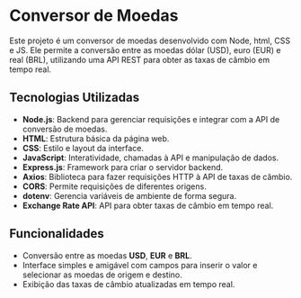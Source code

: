 # Conversor de Moedas

Este projeto é um conversor de moedas desenvolvido com Node, html, CSS e JS. Ele permite a conversão entre as moedas dólar (USD), euro (EUR) e real (BRL), utilizando uma API REST para obter as taxas de câmbio em tempo real.

## Tecnologias Utilizadas

- **Node.js**: Backend para gerenciar requisições e integrar com a API de conversão de moedas.
- **HTML**: Estrutura básica da página web.
- **CSS**: Estilo e layout da interface.
- **JavaScript**: Interatividade, chamadas à API e manipulação de dados.
- **Express.js**: Framework para criar o servidor backend.
- **Axios**: Biblioteca para fazer requisições HTTP à API de taxas de câmbio.
- **CORS**: Permite requisições de diferentes origens.
- **dotenv**: Gerencia variáveis de ambiente de forma segura.
- **Exchange Rate API**: API para obter taxas de câmbio em tempo real.

## Funcionalidades

- Conversão entre as moedas **USD**, **EUR** e **BRL**.
- Interface simples e amigável com campos para inserir o valor e selecionar as moedas de origem e destino.
- Exibição das taxas de câmbio atualizadas em tempo real.
